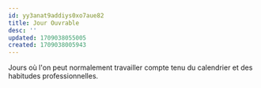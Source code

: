 ```yaml
---
id: yy3anat9addiys0xo7aue82
title: Jour Ouvrable
desc: ''
updated: 1709038055005
created: 1709038005943
---
```


Jours où l'on peut normalement travailler compte tenu du calendrier et des habitudes professionnelles.

